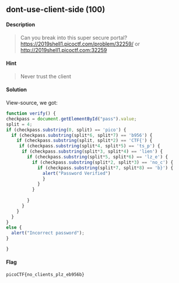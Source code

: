 ## dont-use-client-side (100)

#### Description
> Can you break into this super secure portal? https://2019shell1.picoctf.com/problem/32259/ or http://2019shell1.picoctf.com:32259

#### Hint
> Never trust the client

#### Solution
View-source, we got:
```javascript
function verify() {
checkpass = document.getElementById("pass").value;
split = 4;
if (checkpass.substring(0, split) == 'pico') {
  if (checkpass.substring(split*6, split*7) == 'b956') {
    if (checkpass.substring(split, split*2) == 'CTF{') {
     if (checkpass.substring(split*4, split*5) == 'ts_p') {
      if (checkpass.substring(split*3, split*4) == 'lien') {
        if (checkpass.substring(split*5, split*6) == 'lz_e') {
          if (checkpass.substring(split*2, split*3) == 'no_c') {
            if (checkpass.substring(split*7, split*8) == 'b}') {
              alert("Password Verified")
              }
            }
          }
  
        }
      }
    }
  }
}
else {
  alert("Incorrect password");
}

}
````

#### Flag
`picoCTF{no_clients_plz_eb956b}`